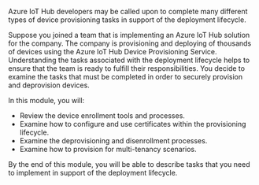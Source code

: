 Azure IoT Hub developers may be called upon to complete many different types of device provisioning tasks in support of the deployment lifecycle.

Suppose you joined a team that is implementing an Azure IoT Hub solution for the company. The company is provisioning and deploying of thousands of devices using the Azure IoT Hub Device Provisioning Service. Understanding the tasks associated with the deployment lifecycle helps to ensure that the team is ready to fulfill their responsibilities. You decide to examine the tasks that must be completed in order to securely provision and deprovision devices.

In this module, you will:

* Review the device enrollment tools and processes.
* Examine how to configure and use certificates within the provisioning lifecycle.
* Examine the deprovisioning and disenrollment processes.
* Examine how to provision for multi-tenancy scenarios.

By the end of this module, you will be able to describe tasks that you need to implement in support of the deployment lifecycle.
